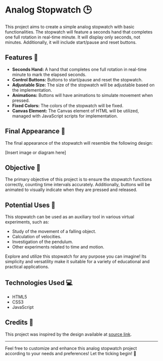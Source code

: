 # Analog Stopwatch 🕒

This project aims to create a simple analog stopwatch with basic functionalities. The stopwatch will feature a seconds hand that completes one full rotation in real-time minute. It will display only seconds, not minutes. Additionally, it will include start/pause and reset buttons.

## Features 🚀

- **Seconds Hand:** A hand that completes one full rotation in real-time minute to mark the elapsed seconds.
- **Control Buttons:** Buttons to start/pause and reset the stopwatch.
- **Adjustable Size:** The size of the stopwatch will be adjustable based on the implementation.
- **Animations:** Buttons will have animations to simulate movement when pressed.
- **Fixed Colors:** The colors of the stopwatch will be fixed.
- **Canvas Element:** The Canvas element of HTML will be utilized, managed with JavaScript scripts for implementation.

## Final Appearance 🎨

The final appearance of the stopwatch will resemble the following design:

[Insert image or diagram here]

## Objective 🎯

The primary objective of this project is to ensure the stopwatch functions correctly, counting time intervals accurately. Additionally, buttons will be animated to visually indicate when they are pressed and released.

## Potential Uses 🌟

This stopwatch can be used as an auxiliary tool in various virtual experiments, such as:

- Study of the movement of a falling object.
- Calculation of velocities.
- Investigation of the pendulum.
- Other experiments related to time and motion.

Explore and utilize this stopwatch for any purpose you can imagine! Its simplicity and versatility make it suitable for a variety of educational and practical applications.

## Technologies Used 💻

- HTML5
- CSS3
- JavaScript

## Credits 🙌

This project was inspired by the design available at [source link](https://www.aulascript.com/proyectos/cronometro/index.html).

---

Feel free to customize and enhance this analog stopwatch project according to your needs and preferences! Let the ticking begin! 🎉
